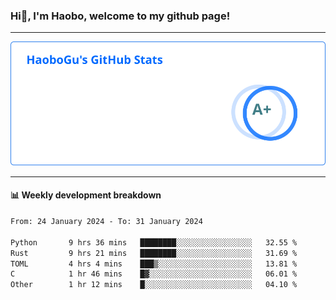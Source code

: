 <!--<h2 align="center"> Hi👋, I'm Haobo, welcome to my github page! </h2>-->
### Hi👋, I'm Haobo, welcome to my github page!
-------

<img href="https://github.com/HaoboGu" src="assets/stats.svg" alt="github stats" /> 

-------

#### 📊 **Weekly development breakdown**
<!--START_SECTION:waka-->

```txt
From: 24 January 2024 - To: 31 January 2024

Python       9 hrs 36 mins   ████████░░░░░░░░░░░░░░░░░   32.55 %
Rust         9 hrs 21 mins   ████████░░░░░░░░░░░░░░░░░   31.69 %
TOML         4 hrs 4 mins    ███▒░░░░░░░░░░░░░░░░░░░░░   13.81 %
C            1 hr 46 mins    █▓░░░░░░░░░░░░░░░░░░░░░░░   06.01 %
Other        1 hr 12 mins    █░░░░░░░░░░░░░░░░░░░░░░░░   04.10 %
```

<!--END_SECTION:waka-->
<!--
backup url: https://github-readme-status-dusky-ten.vercel.app/api?username=HaoboGu&count_private=true&show_icons=true&theme=transparent&border_color=2f80ed
-->
<!--
**HaoboGu/HaoboGu** is a ✨ _special_ ✨ repository because its `README.md` (this file) appears on your GitHub profile.

Here are some ideas to get you started:

- 🔭 I’m currently working on AI-assisted programming tools
- 🌱 I’m currently learning ...
- 👯 I’m looking to collaborate on ...
- 🤔 I’m looking for help with ...
- 💬 Ask me about ...
- 📫 How to reach me: ...
- 😄 Pronouns: ...
- ⚡ Fun fact: ...
-->
